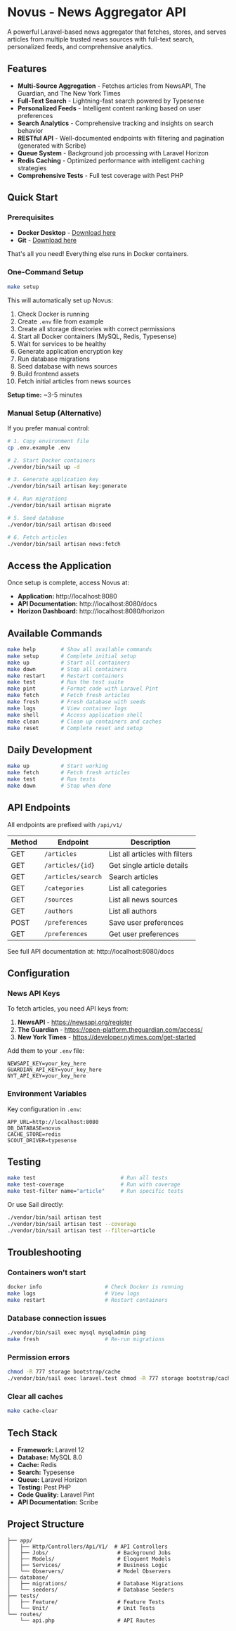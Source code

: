 # Novus - News Aggregator API

A powerful Laravel-based news aggregator that fetches, stores, and serves articles from multiple trusted news sources with full-text search, personalized feeds, and comprehensive analytics.

## Features

- **Multi-Source Aggregation** - Fetches articles from NewsAPI, The Guardian, and The New York Times
- **Full-Text Search** - Lightning-fast search powered by Typesense
- **Personalized Feeds** - Intelligent content ranking based on user preferences
- **Search Analytics** - Comprehensive tracking and insights on search behavior
- **RESTful API** - Well-documented endpoints with filtering and pagination (generated with Scribe)
- **Queue System** - Background job processing with Laravel Horizon
- **Redis Caching** - Optimized performance with intelligent caching strategies
- **Comprehensive Tests** - Full test coverage with Pest PHP

## Quick Start

### Prerequisites

- **Docker Desktop** - [Download here](https://www.docker.com/products/docker-desktop)
- **Git** - [Download here](https://git-scm.com/downloads)

That's all you need! Everything else runs in Docker containers.

### One-Command Setup

```bash
make setup
```

This will automatically set up Novus:
1. Check Docker is running
2. Create `.env` file from example
3. Create all storage directories with correct permissions
4. Start all Docker containers (MySQL, Redis, Typesense)
5. Wait for services to be healthy
6. Generate application encryption key
7. Run database migrations
8. Seed database with news sources
9. Build frontend assets
10. Fetch initial articles from news sources

**Setup time:** ~3-5 minutes

### Manual Setup (Alternative)

If you prefer manual control:

```bash
# 1. Copy environment file
cp .env.example .env

# 2. Start Docker containers
./vendor/bin/sail up -d

# 3. Generate application key
./vendor/bin/sail artisan key:generate

# 4. Run migrations
./vendor/bin/sail artisan migrate

# 5. Seed database
./vendor/bin/sail artisan db:seed

# 6. Fetch articles
./vendor/bin/sail artisan news:fetch
```

## Access the Application

Once setup is complete, access Novus at:

- **Application:** http://localhost:8080
- **API Documentation:** http://localhost:8080/docs
- **Horizon Dashboard:** http://localhost:8080/horizon

## Available Commands

```bash
make help        # Show all available commands
make setup       # Complete initial setup
make up          # Start all containers
make down        # Stop all containers
make restart     # Restart containers
make test        # Run the test suite
make pint        # Format code with Laravel Pint
make fetch       # Fetch fresh articles
make fresh       # Fresh database with seeds
make logs        # View container logs
make shell       # Access application shell
make clean       # Clean up containers and caches
make reset       # Complete reset and setup
```

## Daily Development

```bash
make up          # Start working
make fetch       # Fetch fresh articles
make test        # Run tests
make down        # Stop when done
```

## API Endpoints

All endpoints are prefixed with `/api/v1/`

| Method | Endpoint | Description |
|--------|----------|-------------|
| GET | `/articles` | List all articles with filters |
| GET | `/articles/{id}` | Get single article details |
| GET | `/articles/search` | Search articles |
| GET | `/categories` | List all categories |
| GET | `/sources` | List all news sources |
| GET | `/authors` | List all authors |
| POST | `/preferences` | Save user preferences |
| GET | `/preferences` | Get user preferences |

See full API documentation at: http://localhost:8080/docs

## Configuration

### News API Keys

To fetch articles, you need API keys from:

1. **NewsAPI** - https://newsapi.org/register
2. **The Guardian** - https://open-platform.theguardian.com/access/
3. **New York Times** - https://developer.nytimes.com/get-started

Add them to your `.env` file:

```env
NEWSAPI_KEY=your_key_here
GUARDIAN_API_KEY=your_key_here
NYT_API_KEY=your_key_here
```

### Environment Variables

Key configuration in `.env`:

```env
APP_URL=http://localhost:8080
DB_DATABASE=novus
CACHE_STORE=redis
SCOUT_DRIVER=typesense
```

## Testing

```bash
make test                           # Run all tests
make test-coverage                  # Run with coverage
make test-filter name="article"     # Run specific tests
```

Or use Sail directly:

```bash
./vendor/bin/sail artisan test
./vendor/bin/sail artisan test --coverage
./vendor/bin/sail artisan test --filter=article
```

## Troubleshooting

### Containers won't start

```bash
docker info                    # Check Docker is running
make logs                      # View logs
make restart                   # Restart containers
```

### Database connection issues

```bash
./vendor/bin/sail exec mysql mysqladmin ping
make fresh                     # Re-run migrations
```

### Permission errors

```bash
chmod -R 777 storage bootstrap/cache
./vendor/bin/sail exec laravel.test chmod -R 777 storage bootstrap/cache
```

### Clear all caches

```bash
make cache-clear
```

## Tech Stack

- **Framework:** Laravel 12
- **Database:** MySQL 8.0
- **Cache:** Redis
- **Search:** Typesense
- **Queue:** Laravel Horizon
- **Testing:** Pest PHP
- **Code Quality:** Laravel Pint
- **API Documentation:** Scribe

## Project Structure

```
├── app/
│   ├── Http/Controllers/Api/V1/  # API Controllers
│   ├── Jobs/                      # Background Jobs
│   ├── Models/                    # Eloquent Models
│   ├── Services/                  # Business Logic
│   └── Observers/                 # Model Observers
├── database/
│   ├── migrations/                # Database Migrations
│   └── seeders/                   # Database Seeders
├── tests/
│   ├── Feature/                   # Feature Tests
│   └── Unit/                      # Unit Tests
└── routes/
    └── api.php                    # API Routes
```
